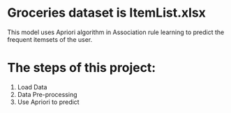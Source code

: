 # Groceries dataset is ItemList.xlsx
This model uses Apriori algorithm in Association rule learning to predict the frequent itemsets of the user.

# The steps of this project:
1. Load Data
2. Data Pre-processing
3. Use Apriori to predict
